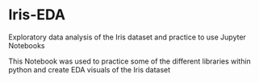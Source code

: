 # Iris-EDA
Exploratory data analysis of the Iris dataset and practice to use Jupyter Notebooks

This Notebook was used to practice some of the different libraries within python and create EDA visuals of the Iris dataset
